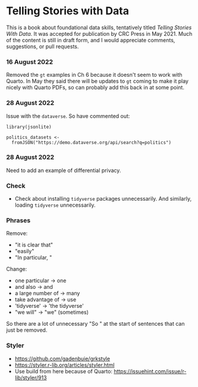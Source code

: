 # Telling Stories with Data

This is a book about foundational data skills, tentatively titled *Telling Stories With Data*. It was accepted for publication by CRC Press in May 2021. Much of the content is still in draft form, and I would appreciate comments, suggestions, or pull requests.


### 16 August 2022

Removed the `gt` examples in Ch 6 because it doesn't seem to work with Quarto. In May they said there will be updates to `gt` coming to make it play nicely with Quarto PDFs, so can probably add this back in at some point. 

### 28 August 2022

Issue with the `dataverse`. So have commented out:

```
library(jsonlite)

politics_datasets <-
  fromJSON("https://demo.dataverse.org/api/search?q=politics")
```
  
### 28 August 2022

Need to add an example of differential privacy.
  

### Check

- Check about installing `tidyverse` packages unnecessarily. And similarly, loading `tidyverse` unnecessarily.

### Phrases

Remove:

- "it is clear that"
- "easily"
- "In particular, "

Change:

- one particular -> one
- and also -> and
- a large number of -> many
- take advantage of -> use
- 'tidyverse' -> 'the tidyverse'
- "we will" -> "we" (sometimes)

So there are a lot of unnecessary "So " at the start of sentences that can just be removed.


### Styler

- https://github.com/gadenbuie/grkstyle
- https://styler.r-lib.org/articles/styler.html
- Use build from here because of Quarto: https://issuehint.com/issue/r-lib/styler/913

